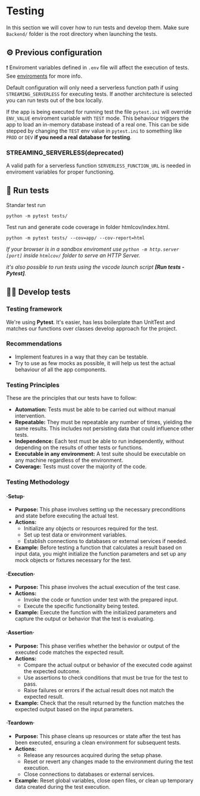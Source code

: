 # Testing

In this section we will cover how to run tests and develop them. Make sure `Backend/` folder is the root directory when launching the tests.


## ⚙ Previous configuration

❗ Enviroment variables defined in `.env` file will affect the execution of tests. See [enviroments](Environment.md) for more info.

Default configuration will only need a serverless function path if using `STREAMING_SERVERLESS` for executing tests. If another architecture is selected you can run tests out of the box locally.

If the app is being executed for running test the file `pytest.ini` will override `ENV_VALUE` enviroment variable with `TEST` mode. This behaviour triggers the app to load an in-memory database instead of a real one. This can be side stepped by changing the `TEST` env value in `pytest.ini` to something like `PROD` or `DEV` **if you need a real database for testing**.

### STREAMING_SERVERLESS(deprecated)

A valid path for a serverless function `SERVERLESS_FUNCTION_URL` is needed in enviroment variables for proper functioning.



## 🧪 Run tests

Standar test run

```console
python -m pytest tests/
```

Test run and generate code coverage in folder htmlcov/index.html.

```console
python -m pytest tests/ --cov=app/ --cov-report=html
```
_If your browser is in a sandbox enviroment use `python -m http.server [port]` inside `htmlcov/` folder to serve an HTTP Server._

_it's also possible to run tests using the vscode launch script **[Run tests - Pytest]**._

## 👷‍♂️ Develop tests

### Testing framework

We're using **Pytest**. It's easier, has less boilerplate than UnitTest and matches our
functions over classes develop approach for the project.

### Recommendations

- Implement features in a way that they can be testable.
- Try to use as few mocks as possible, it will help us test the actual behaviour of all the app components.


### Testing Principles

These are the principles that our tests have to follow:

- **Automation:** Tests must be able to be carried out without manual intervention.
- **Repeatable:** They must be repeatable any number of times, yielding the same results. This includes not persisting data that could influence other tests.
- **Independence:** Each test must be able to run independently, without depending on the results of other tests or functions.
- **Executable in any environment:** A test suite should be executable on any machine regardless of the environment.
- **Coverage:** Tests must cover the majority of the code.

### Testing Methodology

#### ·Setup·
- **Purpose:** This phase involves setting up the necessary preconditions and state before executing the actual test.
- **Actions:**
  - Initialize any objects or resources required for the test.
  - Set up test data or environment variables.
  - Establish connections to databases or external services if needed.
- **Example:** Before testing a function that calculates a result based on input data, you might initialize the function parameters and set up any mock objects or fixtures necessary for the test.

#### ·Execution·
- **Purpose:** This phase involves the actual execution of the test case.
- **Actions:**
  - Invoke the code or function under test with the prepared input.
  - Execute the specific functionality being tested.
- **Example:** Execute the function with the initialized parameters and capture the output or behavior that the test is evaluating.

#### ·Assertion·
- **Purpose:** This phase verifies whether the behavior or output of the executed code matches the expected result.
- **Actions:**
  - Compare the actual output or behavior of the executed code against the expected outcome.
  - Use assertions to check conditions that must be true for the test to pass.
  - Raise failures or errors if the actual result does not match the expected result.
- **Example:** Check that the result returned by the function matches the expected output based on the input parameters.

#### ·Teardown·
- **Purpose:** This phase cleans up resources or state after the test has been executed, ensuring a clean environment for subsequent tests.
- **Actions:**
  - Release any resources acquired during the setup phase.
  - Reset or revert any changes made to the environment during the test execution.
  - Close connections to databases or external services.
- **Example:** Reset global variables, close open files, or clean up temporary data created during the test execution.
